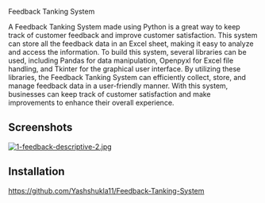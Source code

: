 
Feedback Tanking System 

A Feedback Tanking System made using Python is a great way to keep track of customer feedback and improve customer satisfaction. This system can store all the feedback data in an Excel sheet, making it easy to analyze and access the information. To build this system, several libraries can be used, including Pandas for data manipulation, Openpyxl for Excel file handling, and Tkinter for the graphical user interface. By utilizing these libraries, the Feedback Tanking System can efficiently collect, store, and manage feedback data in a user-friendly manner. With this system, businesses can keep track of customer satisfaction and make improvements to enhance their overall experience.






## Screenshots
[![1-feedback-descriptive-2.jpg](https://i.postimg.cc/tJS8KRS0/1-feedback-descriptive-2.jpg)](https://postimg.cc/hQmCxnRM)
## Installation


https://github.com/Yashshukla11/Feedback-Tanking-System
    
